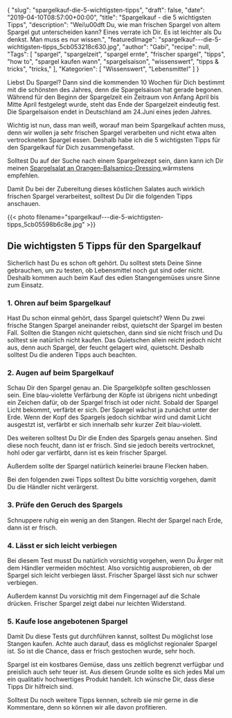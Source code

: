 {
    "slug": "spargelkauf-die-5-wichtigsten-tipps",
    "draft": false,
    "date": "2019-04-10T08:57:00+00:00",
    "title": "Spargelkauf - die 5 wichtigsten Tipps",
    "description": "Wei\u00dft Du, wie man frischen Spargel von altem Spargel gut unterscheiden kann? Eines verrate ich Dir. Es ist leichter als Du denkst. Man muss es nur wissen.",
    "featuredImage": "spargelkauf---die-5-wichtigsten-tipps_5cb053218c630.jpg",
    "author": "Gabi",
    "recipe": null,
    "Tags": [
        "spargel",
        "spargelzeit",
        "spargel ernte",
        "frischer spargel",
        "tipps",
        "how to",
        "spargel kaufen wann",
        "spargelsaison",
        "wissenswert",
        "tipps & tricks",
        "tricks,"
    ],
    "Kategorien": [
        "Wissenswert",
        "Lebensmittel"
    ]
}

Liebst Du Spargel? Dann sind die kommenden 10 Wochen für Dich bestimmt mit die schönsten des Jahres, denn die Spargelsaison hat gerade begonen. Während für den Beginn der Spargelzeit ein Zeitraum von Anfang April bis Mitte April festgelegt wurde, steht das Ende der Spargelzeit eindeutig fest. Die Spargelsaison endet in Deutschland am 24.Juni eines jeden Jahres.

Wichtig ist nun, dass man weiß, worauf man beim Spargelkauf achten muss, denn wir wollen ja sehr frischen Spargel verarbeiten und nicht etwa alten vertrockneten Spargel essen. Deshalb habe ich die 5 wichtigsten Tipps für den Spargelkauf für Dich zusammengefasst.

Solltest Du auf der Suche nach einem Spargelrezept sein, dann kann ich Dir meinen [Spargelsalat an Orangen-Balsamico-Dressing ](https://kochfokus.de/artikel/spargelsalat-orangen-balsamico-dressing/ "Spargelsalat an Orangen-Balsamico-Dressing ")wärmstens empfehlen.

Damit Du bei der Zubereitung dieses köstlichen Salates auch wirklich frischen Spargel verarbeitest, solltest Du Dir die folgenden Tipps anschauen.

{{< photo filename="spargelkauf---die-5-wichtigsten-tipps_5cb05598b6c8e.jpg" >}}


## Die wichtigsten 5 Tipps für den Spargelkauf

Sicherlich hast Du es schon oft gehört. Du solltest stets Deine Sinne gebrauchen, um zu testen, ob Lebensmittel noch gut sind oder nicht. Deshalb kommen auch beim Kauf des edlen Stangengemüses unsre Sinne zum Einsatz.

### 1. Ohren auf beim Spargelkauf

Hast Du schon einmal gehört, dass Spargel quietscht? Wenn Du zwei frische Stangen Spargel aneinander reibst, quietscht der Spargel im besten Fall. Sollten die Stangen nicht quietschen, dann sind sie nicht frisch und Du solltest sie natürlich nicht kaufen. Das Quietschen allein reicht jedoch nicht aus, denn auch  Spargel, der feucht gelagert wird, quietscht. Deshalb solltest Du die anderen Tipps auch beachten.

### 2. Augen auf beim Spargelkauf

Schau Dir den Spargel genau an. Die Spargelköpfe sollten geschlossen sein. Eine blau-violette Verfärbung der Köpfe ist übrigens nicht unbedingt ein Zeichen dafür, ob der Spargel frisch ist oder nicht. Sobald der Spargel Licht bekommt, verfärbt er sich. Der Spargel wächst ja zunächst unter der Erde. Wenn der Kopf des Spargels jedoch sichtbar wird und damit Licht ausgestzt ist, verfärbt er sich innerhalb sehr kurzer Zeit blau-violett.

Des weiteren solltest Du Dir die Enden des Spargels genau ansehen. Sind diese noch feucht, dann ist er frisch. Sind sie jedoch bereits vertrocknet, hohl oder gar verfärbt, dann ist es kein frischer Spargel.

Außerdem sollte der Spargel natürlich keinerlei braune Flecken haben.

Bei den folgenden zwei Tipps solltest Du bitte vorsichtig vorgehen, damit Du die Händler nicht verärgerst.

### 3. Prüfe den Geruch des Spargels

Schnuppere ruhig ein wenig an den Stangen. Riecht der Spargel nach Erde, dann ist er frisch.

### 4. Lässt er sich leicht verbiegen

Bei diesem Test musst Du natürlich vorsichtig vorgehen, wenn Du Ärger mit dem Händler vermeiden möchtest. Also vorsichtig ausprobieren, ob der Spargel sich leicht verbiegen lässt. Frischer Spargel lässt sich nur schwer verbiegen.

Außerdem kannst Du vorsichtig mit dem Fingernagel auf die Schale drücken. Frischer Spargel zeigt dabei nur leichten Widerstand.

### 5. Kaufe lose angebotenen Spargel

Damit Du diese Tests gut durchführen kannst, solltest Du möglichst lose Stangen kaufen. Achte auch darauf, dass es möglichst regionaler Spargel ist. So ist die Chance, dass er frisch gestochen wurde, sehr hoch.

Spargel ist ein kostbares Gemüse, dass uns zeitlich begrenzt verfügbar und preislich auch sehr teuer ist. Aus diesem Grunde sollte es sich jedes Mal um ein qualitativ hochwertiges Produkt handelt. Ich wünsche Dir, dass diese Tipps Dir hilfreich sind.

Solltest Du noch weitere Tipps kennen, schreib sie mir gerne in die Kommentare, denn so können wir alle davon profitieren.